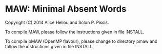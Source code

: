 MAW: Minimal Absent Words
===

Copyright (C) 2014 Alice Heliou and Solon P. Pissis.

To compile MAW, please follow the instructions given in file INSTALL.

To compile pMAW (OpenMP flavour), please change to directory pmaw and follow the instructions given in file INSTALL.
